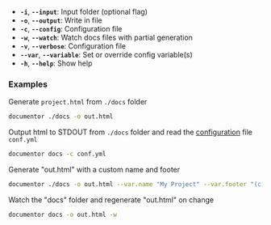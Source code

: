 - **`-i`**, **`--input`**: Input folder (optional flag)
- **`-o`**, **`--output`**: Write in file
- **`-c`**, **`--config`**: Configuration file
- **`-w`**, **`--watch`**: Watch docs files with partial generation
- **`-v`**, **`--verbose`**: Configuration file
- **`--var`**, **`--variable`**: Set or override config variable(s)
- **`-h`**, **`--help`**: Show help

### Examples

Generate `project.html` from `./docs` folder

```bash
documentor ./docs -o out.html
```

Output html to STDOUT from `./docs` folder and read the [configuration](#3_Configuration) file `conf.yml`

```bash
documentor docs -c conf.yml
```

Generate "out.html" with a custom name and footer

```bash
documentor ./docs -o out.html --var.name "My Project" --var.footer "(c) Project 1.0"
```

Watch the "docs" folder and regenerate "out.html" on change

```bash
documentor docs -o out.html -w
```
